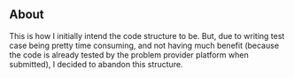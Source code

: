 ## About

This is how I initially intend the code structure to be. But, due to writing
test case being pretty time consuming, and not having much benefit (because the
code is already tested by the problem provider platform when submitted), I
decided to abandon this structure.
